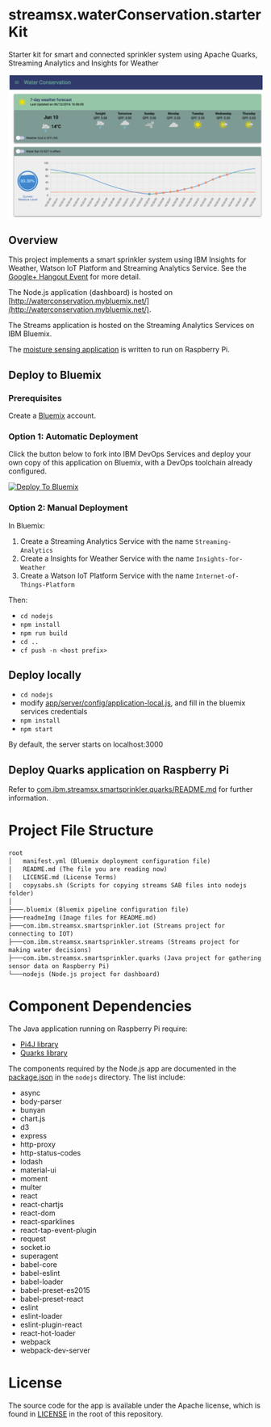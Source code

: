 # streamsx.waterConservation.starterKit

Starter kit for smart and connected sprinkler system using Apache Quarks, Streaming Analytics and Insights for Weather

![Water Conservation Dashboard](readmeImg/water_conservation_dashboard.png)

## Overview
This project implements a smart sprinkler system using IBM Insights for Weather, Watson IoT Platform and Streaming Analytics Service.  See the [Google+ Hangout Event](https://plus.google.com/events/c9i8t4j2mqq7g0d6ftad84c5bd8) for more detail.

The Node.js application (dashboard) is hosted on [http://waterconservation.mybluemix.net/](http://waterconservation.mybluemix.net/).

The Streams application is hosted on the Streaming Analytics Services on IBM Bluemix.

The [moisture sensing application](com.ibm.streamsx.smartsprinkler.quarks) is written to run on Raspberry Pi.

## Deploy to Bluemix

### Prerequisites

Create a [Bluemix](https://bluemix.net/) account.

### Option 1: Automatic Deployment

Click the button below to fork into IBM DevOps Services and deploy your own copy of this application on Bluemix, with a DevOps toolchain already configured.

[![Deploy To Bluemix](https://bluemix.net/deploy/button.png)](https://bluemix.net/deploy/index.html?repository=https://github.com/IBMStreams/streamsx.waterConservation.starterKit.git)

### Option 2: Manual Deployment

In Bluemix:
  1. Create a Streaming Analytics Service with the name `Streaming-Analytics`
  1. Create a Insights for Weather Service with the name `Insights-for-Weather`
  1. Create a Watson IoT Platform Service with the name `Internet-of-Things-Platform`

Then:
* ```cd nodejs```
* ```npm install```
* ```npm run build```
* ```cd ..```
* ```cf push -n <host prefix>```

## Deploy locally
* ```cd nodejs```
* modify [app/server/config/application-local.js](nodejs/app/server/config/application-local.js), and fill in the bluemix services credentials
* ```npm install```
* ```npm start```

By default, the server starts on localhost:3000

## Deploy Quarks application on Raspberry Pi

Refer to [com.ibm.streamsx.smartsprinkler.quarks/README.md](com.ibm.streamsx.smartsprinkler.quarks/README.md) for further information.

# Project File Structure

```
root
│   manifest.yml (Bluemix deployment configuration file)
|   README.md (The file you are reading now)
|   LICENSE.md (License Terms)
|   copysabs.sh (Scripts for copying streams SAB files into nodejs folder)
│
├───.bluemix (Bluemix pipeline configuration file)
├───readmeImg (Image files for README.md)
├───com.ibm.streamsx.smartsprinkler.iot (Streams project for connecting to IOT)
├───com.ibm.streamsx.smartsprinkler.streams (Streams project for making water decisions)
├───com.ibm.streamsx.smartsprinkler.quarks (Java project for gathering sensor data on Raspberry Pi)
└───nodejs (Node.js project for dashboard)
```

# Component Dependencies

The Java application running on Raspberry Pi require:
* [Pi4J library](http://pi4j.com)
* [Quarks library](http://quarks.incubator.apache.org/docs/community)

The components required by the Node.js app are documented in the [package.json](nodejs/package.json) in the `nodejs` directory.  The list include:
* async
* body-parser
* bunyan
* chart.js
* d3
* express
* http-proxy
* http-status-codes
* lodash
* material-ui
* moment
* multer
* react
* react-chartjs
* react-dom
* react-sparklines
* react-tap-event-plugin
* request
* socket.io
* superagent
* babel-core
* babel-eslint
* babel-loader
* babel-preset-es2015
* babel-preset-react
* eslint
* eslint-loader
* eslint-plugin-react
* react-hot-loader
* webpack
* webpack-dev-server

# License

The source code for the app is available under the Apache license, which is found in [LICENSE](LICENSE) in the root of this repository.
